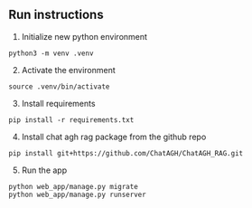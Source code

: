 

## Run instructions
1. Initialize new python environment
```commandline
python3 -m venv .venv
```
2. Activate the environment
```commandline
source .venv/bin/activate
```
3. Install requirements
```commandline
pip install -r requirements.txt
```
4. Install chat agh rag package from the github repo
```commandline
pip install git+https://github.com/ChatAGH/ChatAGH_RAG.git
```
5. Run the app
```commandline
python web_app/manage.py migrate
python web_app/manage.py runserver  
```


